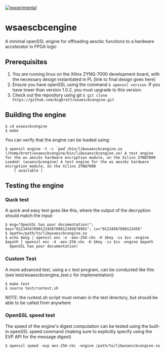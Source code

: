 [![experimental](http://badges.github.io/stability-badges/dist/experimental.svg)](http://github.com/badges/stability-badges)
# wsaescbcengine
A minimal openSSL engine for offloading aescbc functions to a hardware accelerator in FPGA logic

## Prerequisites
1. You are running linux on the Xilinx ZYNQ-7000 development board, with the necessary design instantiated in PL [link to final design goes here]
2. Ensure you have openSSL using the command `$ openssl version`. If you have lower than version 1.0.2, you must upgrade to this version.
3. Check out the repository using git `$ git clone https://github.com/bigbrett/wsaescbcengine.git` 

## Building the engine

    $ cd wsaescbcengine
    $ make

You can verify that the engine can be loaded using: 

    $ openssl engine -t -c `pwd`/bin/libwsaescbcengine.so
    (/home/brett/wsaescbcengine/bin/libwsaescbcengine.so) A test engine for the ws aescbc hardware encryption module, on the Xilinx ZYNQ7000
    Loaded: (wsaescbcengine) A test engine for the ws aescbc hardware encryption module, on the Xilinx ZYNQ7000
        [ available ]

## Testing the engine
### Quck test
A quick and easy test goes like this, where the output of the decryption should match the input: 

    $ msg="OpenSSL has poor documentation!"; key="01234567890123456789012345678901"; iv="01234567890123456"
    $ epath=/path/to/libwsaescbcengine.so
    $ echo $msg | openssl enc -e -aes-256-cbc -K $key -iv $iv -engine $epath | openssl enc -d -aes-256-cbc -K $key -iv $iv -engine $epath
      OpenSSL has poor documentation!
      

### Custom Test
A more advanced test, using a c test program, can be conducted like this (see test/wsaescbcengine_test.c for implementation): 
    
    $ make test
    $ source test/runtest.sh

NOTE: the runtest.sh script must remain in the test directory, but should be able to be called from anywhere
    
### OpenSSL speed test
The speed of the engine's digest computation can be tested using the built-in openSSL speed command (making sure to explicitly specify using the EVP API for the message digest)

    $ openssl speed -evp aes-256-cbc -engine /path/to/libwsaescbcengine.so


